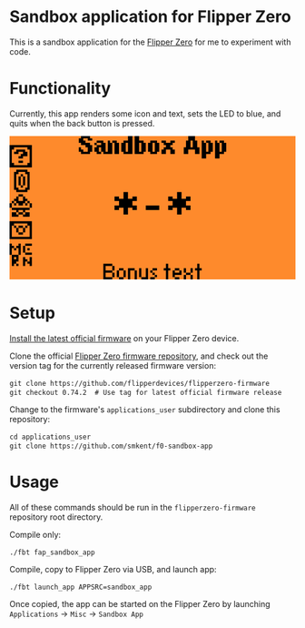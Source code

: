 # Sandbox application for Flipper Zero

This is a sandbox application for the [Flipper Zero][f0] for me to experiment
with code.

# Functionality

Currently, this app renders some icon and text, sets the LED to blue, and quits
when the back button is pressed.

![screenshot](docs/screenshot.png)

# Setup

[Install the latest official firmware][f0-update] on your Flipper Zero device.

Clone the official [Flipper Zero firmware repository][f0-firmware-repo], and
check out the version tag for the currently released firmware version:

```shell
git clone https://github.com/flipperdevices/flipperzero-firmware
git checkout 0.74.2  # Use tag for latest official firmware release
```

Change to the firmware's `applications_user` subdirectory and clone this
repository:

```shell
cd applications_user
git clone https://github.com/smkent/f0-sandbox-app
```

# Usage

All of these commands should be run in the `flipperzero-firmware` repository
root directory.

Compile only:

```shell
./fbt fap_sandbox_app
```

Compile, copy to Flipper Zero via USB, and launch app:

```shell
./fbt launch_app APPSRC=sandbox_app
```

Once copied, the app can be started on the Flipper Zero by launching
`Applications` -> `Misc` -> `Sandbox App`


[f0]: https://flipperzero.one
[f0-update]: http://update.flipperzero.one/
[f0-firmware-repo]: https://github.com/flipperdevices/flipperzero-firmware

